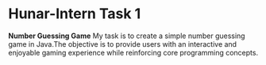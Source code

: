 # Hunar-Intern Task 1
**Number Guessing Game**
My task is to create a simple number guessing game in Java.The objective is to provide users with an interactive and enjoyable gaming experience while reinforcing core programming concepts.
